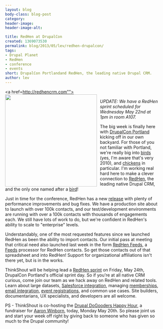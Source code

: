 ```yaml
---
layout: blog
body-class: blog-post
category:
header-image:
header-image-alt:

title: RedHen at DrupalCon
created: 1369073530
permalink: blog/2013/05/lev/redhen-drupalcon/
tags:
- Drupal Planet
- RedHen
- conference
- events
short: DrupalCon Portlandand RedHen, the leading native Drupal CRM.
author: lev
---
```

<a href=http://redhencrm.com""><img src="https://raw.github.com/thinkshout/redhen/gh-pages/images/barnyard.png" style="height: 300px; float:  left; margin: 0 10px 0px 0;" /></a>

_UPDATE: We have a RedHen sprint scheduled for Wednesday May 22nd at 1pm in room A107._

The big week is finally here with [DrupalCon Portland](http://portland2013.drupal.org/) kicking off in our own backyard. For those of you not familiar with Portland, we're really big into [birds](http://www.putabirdonit.com/) (yes, I'm aware that's very 2010), and [chickens](http://www.today.com/id/32594370/ns/today-today_home_and_garden/t/portland-ore-urban-chickens-rule-roost/#.UZpiVGRASaN) in particular. I'm working real hard here to make a clever connection to [RedHen](http://drupal.org/project/redhen), the leading native Drupal CRM, and the only one named after a [bird](http://en.wikipedia.org/wiki/The_Little_Red_Hen)!

Just in time for the conference, RedHen has a new [release](http://drupal.org/node/1997676) with plenty of performance improvements and bug fixes. We have a production site about to launch with over 100k contacts, and our test/development environments are running with over a 100k contacts with thousands of engagements each. We still have lots of work to do, but we're confident in RedHen's ability to scale to "enterprise" levels.

Understandably, one of the most requested features since we launched RedHen as been the ability to import contacts. Our initial pass at meeting that critical need also launched last week in the form [RedHen Feeds](http://drupal.org/project/redhen_feeds), a [Feeds](http://drupal.org/project/feeds) processor for RedHen contacts. So get those contacts out of that spreadsheet and into RedHen! Support for organizational affiliations isn't there yet, but is in the works.

ThinkShout will be helping lead a [RedHen sprint](http://portland2013.drupal.org/program/sprints) on Friday, May 24th, DrupalCon Portland's official sprint day. So if you're at all native CRM curious, come join our team as we hack away on RedHen and related tools. Learn about large datasets, [Salesforce integration](http://drupal.org/project/salesforce), managing [memberships](http://drupal.org/project/redhen_membership), [email integration](http://drupal.org/project/mailchimp), [event registrations](http://drupal.org/project/registration), and common use cases. Site builders, documentarians, UX specialists, and developers are all welcome.

PS - ThinkShout is co-hosting the [Drupal DoGooders Happy Hour](http://pdxdrupaldogooders.eventbrite.com/), a fundraiser for [Aaron Winborn](http://aaronwinborn.com/blogs/aaron/special-needs-trust), today, Monday May 20th. So please joint us and start your week off right by giving back to someone who has given so much to the Drupal community!
